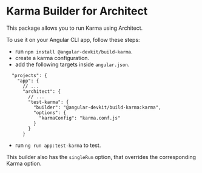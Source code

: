 # Karma Builder for Architect

This package allows you to run Karma using Architect.

To use it on your Angular CLI app, follow these steps:

- run `npm install @angular-devkit/build-karma`.
- create a karma configuration.
- add the following targets inside `angular.json`.
```
  "projects": {
    "app": {
      // ...
      "architect": {
        // ...
        "test-karma": {
          "builder": "@angular-devkit/build-karma:karma",
          "options": {
            "karmaConfig": "karma.conf.js"
          }
        }
      }
```
- run `ng run app:test-karma` to test.

This builder also has the `singleRun` option, that overrides the corresponding Karma option.